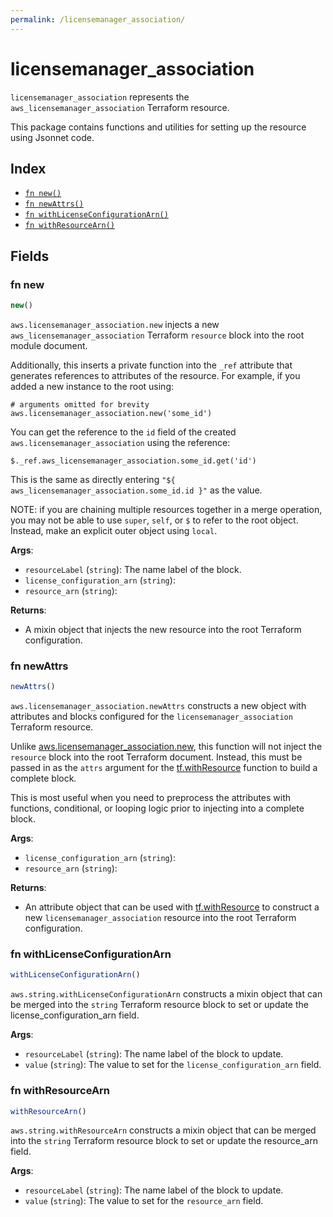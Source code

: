 ```yaml
---
permalink: /licensemanager_association/
---
```


# licensemanager_association

`licensemanager_association` represents the `aws_licensemanager_association` Terraform resource.



This package contains functions and utilities for setting up the resource using Jsonnet code.


## Index

* [`fn new()`](#fn-new)
* [`fn newAttrs()`](#fn-newattrs)
* [`fn withLicenseConfigurationArn()`](#fn-withlicenseconfigurationarn)
* [`fn withResourceArn()`](#fn-withresourcearn)

## Fields

### fn new

```ts
new()
```


`aws.licensemanager_association.new` injects a new `aws_licensemanager_association` Terraform `resource`
block into the root module document.

Additionally, this inserts a private function into the `_ref` attribute that generates references to attributes of the
resource. For example, if you added a new instance to the root using:

    # arguments omitted for brevity
    aws.licensemanager_association.new('some_id')

You can get the reference to the `id` field of the created `aws.licensemanager_association` using the reference:

    $._ref.aws_licensemanager_association.some_id.get('id')

This is the same as directly entering `"${ aws_licensemanager_association.some_id.id }"` as the value.

NOTE: if you are chaining multiple resources together in a merge operation, you may not be able to use `super`, `self`,
or `$` to refer to the root object. Instead, make an explicit outer object using `local`.

**Args**:
  - `resourceLabel` (`string`): The name label of the block.
  - `license_configuration_arn` (`string`): 
  - `resource_arn` (`string`): 

**Returns**:
- A mixin object that injects the new resource into the root Terraform configuration.


### fn newAttrs

```ts
newAttrs()
```


`aws.licensemanager_association.newAttrs` constructs a new object with attributes and blocks configured for the `licensemanager_association`
Terraform resource.

Unlike [aws.licensemanager_association.new](#fn-licensemanagerassociationnew), this function will not inject the `resource`
block into the root Terraform document. Instead, this must be passed in as the `attrs` argument for the
[tf.withResource](https://github.com/tf-libsonnet/core/tree/main/docs#fn-withresource) function to build a complete block.

This is most useful when you need to preprocess the attributes with functions, conditional, or looping logic prior to
injecting into a complete block.

**Args**:
  - `license_configuration_arn` (`string`): 
  - `resource_arn` (`string`): 

**Returns**:
  - An attribute object that can be used with [tf.withResource](https://github.com/tf-libsonnet/core/tree/main/docs#fn-withresource) to construct a new `licensemanager_association` resource into the root Terraform configuration.


### fn withLicenseConfigurationArn

```ts
withLicenseConfigurationArn()
```

`aws.string.withLicenseConfigurationArn` constructs a mixin object that can be merged into the `string`
Terraform resource block to set or update the license_configuration_arn field.



**Args**:
  - `resourceLabel` (`string`): The name label of the block to update.
  - `value` (`string`): The value to set for the `license_configuration_arn` field.


### fn withResourceArn

```ts
withResourceArn()
```

`aws.string.withResourceArn` constructs a mixin object that can be merged into the `string`
Terraform resource block to set or update the resource_arn field.



**Args**:
  - `resourceLabel` (`string`): The name label of the block to update.
  - `value` (`string`): The value to set for the `resource_arn` field.
